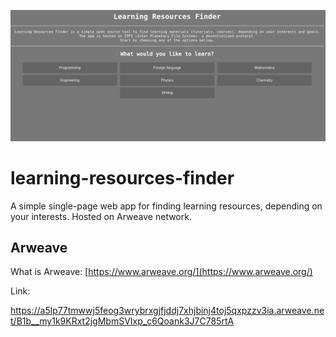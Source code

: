 ![](https://github.com/heEXDe/learning-resources-finder/blob/main/img/001.png?raw=true)

# learning-resources-finder
A simple single-page web app for finding learning resources, depending on your interests. Hosted on Arweave network.
## Arweave
What is Arweave: [https://www.arweave.org/](https://www.arweave.org/)

Link:

https://a5lp77tmwwj5feog3wrybrxgjfjddj7xhjbinj4toj5qxpzzv3ia.arweave.net/B1b__my1k9KRxt2jgMbmSVIxp_c6Qoank3J7C785rtA
